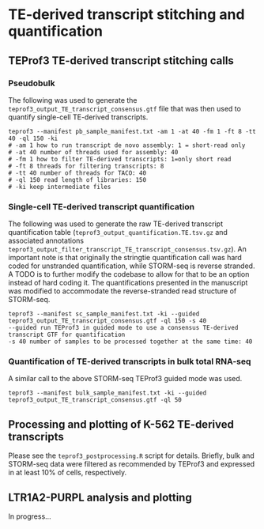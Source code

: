 # TE-derived transcript stitching and quantification

## TEProf3 TE-derived transcript stitching calls

### Pseudobulk

The following was used to generate the `teprof3_output_TE_transcript_consensus.gtf`
file that was then used to quantify single-cell TE-derived transcripts.

```
teprof3 --manifest pb_sample_manifest.txt -am 1 -at 40 -fm 1 -ft 8 -tt 40 -ql 150 -ki
# -am 1 how to run transcript de novo assembly: 1 = short-read only
# -at 40 number of threads used for assembly: 40
# -fm 1 how to filter TE-derived transcripts: 1=only short read
# -ft 8 threads for filtering transcripts: 8
# -tt 40 number of threads for TACO: 40
# -ql 150 read length of libraries: 150
# -ki keep intermediate files
```

### Single-cell TE-derived transcript quantification

The following was used to generate the raw TE-derived transcript quantification
table (`teprof3_output_quantification.TE.tsv.gz` and associated annotations
`teprof3_output_filter_transcript_TE_transcript_consensus.tsv.gz`). An important
note is that originally the stringtie quantification call was hard coded for
unstranded quantification, while STORM-seq is reverse stranded. A TODO is to further
modify the codebase to allow for that to be an option instead of hard coding it. The
quantifications presented in the manuscript was modified to accommodate the reverse-stranded
read structure of STORM-seq.

```
teprof3 --manifest sc_sample_manifest.txt -ki --guided teprof3_output_TE_transcript_consensus.gtf -ql 150 -s 40
--guided run TEProf3 in guided mode to use a consensus TE-derived transcript GTF for quantification
-s 40 number of samples to be processed together at the same time: 40
```

### Quantification of TE-derived transcripts in bulk total RNA-seq

A similar call to the above STORM-seq TEProf3 guided mode was used.

```
teprof3 --manifest bulk_sample_manifest.txt -ki --guided teprof3_output_TE_transcript_consensus.gtf -ql 50
```

## Processing and plotting of K-562 TE-derived transcripts

Please see the `teprof3_postprocessing.R` script for details. Briefly, bulk and STORM-seq
data were filtered as recommended by TEProf3 and expressed in at least 10% of cells, respectively.

## LTR1A2-PURPL analysis and plotting

In progress...


